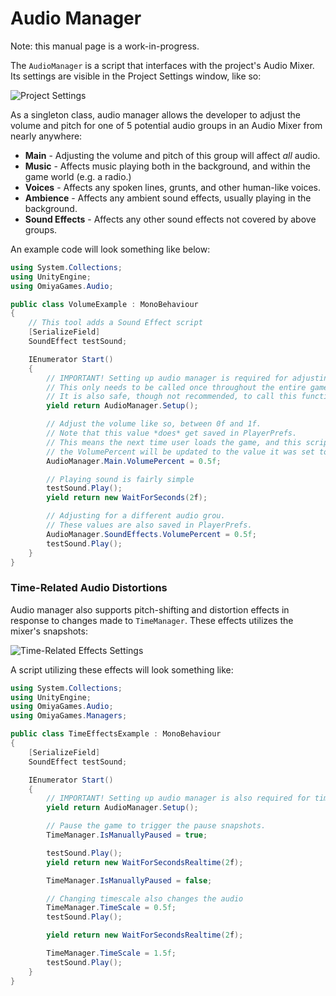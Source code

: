 # Audio Manager

Note: this manual page is a work-in-progress.

The `AudioManager` is a script that interfaces with the project's Audio Mixer.  Its settings are visible in the Project Settings window, like so:

![Project Settings](https://omiyagames.github.io/template-unity-package/resources/AudioProjectSettings.png)

As a singleton class, audio manager allows the developer to adjust the volume and pitch for one of 5 potential audio groups in an Audio Mixer from nearly anywhere:
- **Main** - Adjusting the volume and pitch of this group will affect *all* audio.
- **Music** - Affects music playing both in the background, and within the game world (e.g. a radio.)
- **Voices** - Affects any spoken lines, grunts, and other human-like voices.
- **Ambience** - Affects any ambient sound effects, usually playing in the background.
- **Sound Effects** - Affects any other sound effects not covered by above groups.

An example code will look something like below:
```csharp
using System.Collections;
using UnityEngine;
using OmiyaGames.Audio;

public class VolumeExample : MonoBehaviour
{
    // This tool adds a Sound Effect script
    [SerializeField]
    SoundEffect testSound;

    IEnumerator Start()
    {
        // IMPORTANT! Setting up audio manager is required for adjusting volume and pitch control.
        // This only needs to be called once throughout the entire game.
        // It is also safe, though not recommended, to call this function multiple times.
        yield return AudioManager.Setup();

        // Adjust the volume like so, between 0f and 1f.
        // Note that this value *does* get saved in PlayerPrefs.
        // This means the next time user loads the game, and this script calls AudioManager.Setup(),
        // the VolumePercent will be updated to the value it was set to last time the game was open.
        AudioManager.Main.VolumePercent = 0.5f;

        // Playing sound is fairly simple
        testSound.Play();
        yield return new WaitForSeconds(2f);

        // Adjusting for a different audio grou.
        // These values are also saved in PlayerPrefs.
        AudioManager.SoundEffects.VolumePercent = 0.5f;
        testSound.Play();
    }
}
```

### Time-Related Audio Distortions
Audio manager also supports pitch-shifting and distortion effects in response to changes made to `TimeManager`.  These effects utilizes the mixer's snapshots:

![Time-Related Effects Settings](https://omiyagames.github.io/template-unity-package/resources/TimeRelatedEffectsSettings.png)

A script utilizing these effects will look something like:
```csharp
using System.Collections;
using UnityEngine;
using OmiyaGames.Audio;
using OmiyaGames.Managers;

public class TimeEffectsExample : MonoBehaviour
{
    [SerializeField]
    SoundEffect testSound;

    IEnumerator Start()
    {
        // IMPORTANT! Setting up audio manager is also required for time-related audio effects.
        yield return AudioManager.Setup();

        // Pause the game to trigger the pause snapshots.
        TimeManager.IsManuallyPaused = true;

        testSound.Play();
        yield return new WaitForSecondsRealtime(2f);

        TimeManager.IsManuallyPaused = false;

        // Changing timescale also changes the audio
        TimeManager.TimeScale = 0.5f;
        testSound.Play();

        yield return new WaitForSecondsRealtime(2f);

        TimeManager.TimeScale = 1.5f;
        testSound.Play();
    }
}
```

